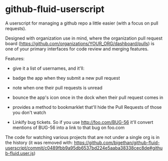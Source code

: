 github-fluid-userscript
=======================

A userscript for managing a github repo a little easier (with a focus on pull requests).  

Designed with organization use in mind, where the organization pull request board (https://github.com/organizations/YOUR_ORG/dashboard/pulls) is one
of your primary interfaces for code review and merging features.

Features:
- give it a list of usernames, and it'll:
 - badge the app when they submit a new pull request
 - note when one their pull requests is unread
 - bounce the app's icon once in the dock when their pull request comes in
 - provides a method to bookmarklet that'll hide the Pull Requests of those you don't watch

- Linkify bug tickets. So if you use http://foo.com/BUG-56 it'll convert mentions of BUG-56 into a link to that bug on foo.com


The code for watching various projects that are not under a single org is in the history (it was removed with: https://github.com/bigethan/github-fluid-userscript/commit/c0489fbb9a95db6537bd224e5aaba38338cec8de#github-fluid.user.js)
